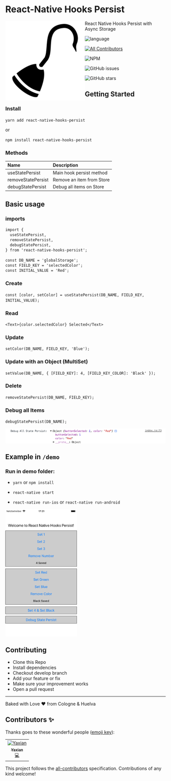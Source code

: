 # React-Native Hooks Persist

<a href="url"><img src="demo/images/hook.png" align="left" height="250" ></a>

React Native Hooks Persist with Async Storage

![language](https://img.shields.io/github/languages/top/rcerrejon/react-native-hooks-persist.svg)

[![All Contributors](https://img.shields.io/badge/all_contributors-1-orange.svg?style=flat-square)](#contributors)

![NPM](https://img.shields.io/npm/l/react-native-hooks-persist.svg)

![GitHub issues](https://img.shields.io/github/issues-raw/rcerrejon/react-native-hooks-persist.svg)

![GitHub stars](https://img.shields.io/github/stars/rcerrejon/react-native-hooks-persist.svg?style=social)

## Getting Started

### Install

`yarn add react-native-hooks-persist`

or

`npm install react-native-hooks-persist`

### Methods

| Name               | Description               |
| :----------------- | :------------------------ |
| useStatePersist    | Main hook persist method  |
| removeStatePersist | Remove an item from Store |
| debugStatePersist  | Debug all items on Store  |

## Basic usage

### imports

```
import {
  useStatePersist,
  removeStatePersist,
  debugStatePersist,
} from 'react-native-hooks-persist';

const DB_NAME = 'globalStorage';
const FIELD_KEY = 'selectedColor';
const INITIAL_VALUE = 'Red';
```

### Create

`const [color, setColor] = useStatePersist(DB_NAME, FIELD_KEY, INITIAL_VALUE);`

### Read

`<Text>{color.selectedColor} Selected</Text>`

### Update

`setColor(DB_NAME, FIELD_KEY, 'Blue');`

### Update with an Object (MultiSet)

`setValue(DB_NAME, { [FIELD_KEY]: 4, [FIELD_KEY_COLOR]: 'Black' });`

### Delete

`removeStatePersist(DB_NAME, FIELD_KEY);`

### Debug all Items

`debugStatePersist(DB_NAME);`

<a href="url"><img src="demo/images/scrshtdebug.png" align="center" ></a>

## Example in `/demo`

### Run in demo folder:

- `yarn` or `npm install`

- `react-native start`

- `react-native run-ios` or `react-native run-android`

<a href="url"><img src="demo/images/scrsht01.png" align="center" height="400" ></a>

## Contributing

- Clone this Repo
- Install dependencies
- Checkout develop branch
- Add your feature or fix
- Make sure your improvement works
- Open a pull request

---

Baked with Love ♥ from Cologne & Huelva

## Contributors ✨

Thanks goes to these wonderful people ([emoji key](https://allcontributors.org/docs/en/emoji-key)):

<!-- ALL-CONTRIBUTORS-LIST:START - Do not remove or modify this section -->
<!-- prettier-ignore -->
<table>
  <tr>
    <td align="center"><a href="https://github.com/Yaxian"><img src="https://avatars1.githubusercontent.com/u/9707805?v=4" width="100px;" alt="Yaxian"/><br /><sub><b>Yaxian</b></sub></a><br /><a href="https://github.com/rcerrejon/react-native-hooks-persist/commits?author=Yaxian" title="Code">💻</a></td>
  </tr>
</table>

<!-- ALL-CONTRIBUTORS-LIST:END -->

This project follows the [all-contributors](https://github.com/all-contributors/all-contributors) specification. Contributions of any kind welcome!
